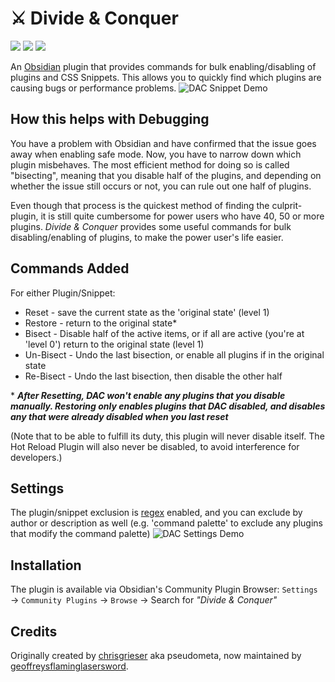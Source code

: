 # ⚔️ Divide & Conquer

![](https://img.shields.io/github/downloads/chrisgrieser/obsidian-divide-and-conquer/total?label=Total%20Downloads&style=plastic) ![](https://img.shields.io/github/v/release/chrisgrieser/obsidian-divide-and-conquer?label=Latest%20Release&style=plastic) [![](https://img.shields.io/badge/changelog-click%20here-FFE800?style=plastic)](Changelog.md)

An [Obsidian](https://obsidian.md/) plugin that provides commands for bulk enabling/disabling of plugins and CSS Snippets. This allows you to quickly find which plugins are causing bugs or performance problems.
![DAC Snippet Demo](https://user-images.githubusercontent.com/31261158/201551797-0a278ec8-e6e9-4285-b633-bfec015e1c15.gif)


## How this helps with Debugging
You have a problem with Obsidian and have confirmed that the issue goes away when enabling safe mode. Now, you have to narrow down which plugin misbehaves. The most efficient method for doing so is called "bisecting", meaning that you disable half of the plugins, and depending on whether the issue still occurs or not, you can rule out one half of plugins.

Even though that process is the quickest method of finding the culprit-plugin, it is still quite cumbersome for power users who have 40, 50 or more plugins. *Divide & Conquer* provides some useful commands for bulk disabling/enabling of plugins, to make the power user's life easier.

## Commands Added
For either Plugin/Snippet:
- Reset - save the current state as the 'original state' (level 1)
- Restore - return to the original state*
- Bisect - Disable half of the active items, or if all are active (you're at 'level 0') return to the original state (level 1)
- Un-Bisect - Undo the last bisection, or enable all plugins if in the original state
- Re-Bisect - Undo the last bisection, then disable the other half

\* ___After Resetting, DAC won't enable any plugins that you disable manually. Restoring only enables plugins that DAC disabled, and disables any that were already disabled when you last reset___

(Note that to be able to fulfill its duty, this plugin will never disable itself. The Hot Reload Plugin will also never be disabled, to avoid interference for developers.)

## Settings
The plugin/snippet exclusion is [regex](https://developer.mozilla.org/en-US/docs/Web/JavaScript/Guide/Regular_Expressions) enabled, and you can exclude by author or description as well (e.g. 'command palette' to exclude any plugins that modify the command palette)
![DAC Settings Demo](https://user-images.githubusercontent.com/31261158/201551906-d6b732f5-66db-4747-9349-3efcb7aad3e9.gif)


## Installation
The plugin is available via Obsidian's Community Plugin Browser: `Settings` → `Community Plugins` → `Browse` → Search for *"Divide & Conquer"*

## Credits
Originally created by [chrisgrieser](https://github.com/chrisgrieser/) aka pseudometa, now maintained by [geoffreysflaminglasersword](https://github.com/geoffreysflaminglasersword).
